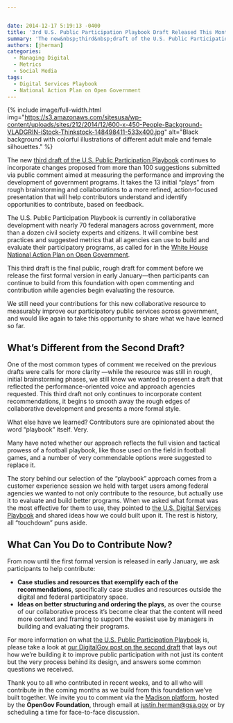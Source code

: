 ```yaml
---


date: 2014-12-17 5:19:13 -0400
title: '3rd U.S. Public Participation Playbook Draft Released This Month'
summary: 'The new&nbsp;third&nbsp;draft of the U.S. Public Participation Playbook&nbsp;continues to incorporate changes proposed from more than&nbsp;100 suggestions submitted via&nbsp;public comment aimed at measuring the performance and improving the development of government programs. It&nbsp;takes the 13 initial &amp;#8220;plays&amp;#8221; from rough brainstorming and collaborations to a more refined, action-focused presentation that will help contributors understand and identify opportunities'
authors: [jherman]
categories:
  - Managing Digital
  - Metrics
  - Social Media
tags:
  - Digital Services Playbook
  - National Action Plan on Open Government
---
```


{% include image/full-width.html img="https://s3.amazonaws.com/sitesusa/wp-content/uploads/sites/212/2014/12/600-x-450-People-Background-VLADGRIN-iStock-Thinkstock-148498411-533x400.jpg" alt="Black background with colorful illustrations of different adult male and female silhouettes." %}
 

The new <a href="https://mymadison.io/docs/us-public-participation-playbook-draft-v3" target="_blank">third draft of the U.S. Public Participation Playbook</a> continues to incorporate changes proposed from more than 100 suggestions submitted via public comment aimed at measuring the performance and improving the development of government programs. It takes the 13 initial &#8220;plays&#8221; from rough brainstorming and collaborations to a more refined, action-focused presentation that will help contributors understand and identify opportunities to contribute, based on feedback.

The U.S. Public Participation Playbook is currently in collaborative development with nearly 70 federal managers across government, more than a dozen civil society experts and citizens. It will combine best practices and suggested metrics that all agencies can use to build and evaluate their participatory programs, as called for in the <a href="http://www.whitehouse.gov/sites/default/files/docs/us_national_action_plan_6p.pdf" target="_blank">White House National Action Plan on Open Government</a>.

This third draft is the final public, rough draft for comment before we release the first formal version in early January—then participants can continue to build from this foundation with open commenting and contribution while agencies begin evaluating the resource.

We still need your contributions for this new collaborative resource to measurably improve our participatory public services across government, and would like again to take this opportunity to share what we have learned so far.

## **What&#8217;s Different from the Second Draft?**

One of the most common types of comment we received on the previous drafts were calls for more clarity —while the resource was still in rough, initial brainstorming phases, we still knew we wanted to present a draft that reflected the performance-oriented voice and approach agencies requested. This third draft not only continues to incorporate content recommendations, it begins to smooth away the rough edges of collaborative development and presents a more formal style.

What else have we learned? Contributors sure are opinionated about the word &#8220;playbook&#8221; itself. Very.

Many have noted whether our approach reflects the full vision and tactical prowess of a football playbook, like those used on the field in football games, and a number of very commendable options were suggested to replace it.

The story behind our selection of the &#8220;playbook&#8221; approach comes from a customer experience session we held with target users among federal agencies we wanted to not only contribute to the resource, but actually use it to evaluate and build better programs. When we asked what format was the most effective for them to use, they pointed to <a href="https://playbook.cio.gov/" target="_blank">the U.S. Digital Services Playbook</a> and shared ideas how we could built upon it. The rest is history, all &#8220;touchdown&#8221; puns aside.

## **What Can You Do to Contribute Now?**

From now until the first formal version is released in early January, we ask participants to help contribute:

  * **Case studies and resources that exemplify each of the recommendations**, specifically case studies and resources outside the digital and federal participatory space.
  * **Ideas on better structuring and ordering the plays**, as over the course of our collaborative process it&#8217;s become clear that the content will need more context and framing to support the easiest use by managers in building and evaluating their programs.

For more information on what [the U.S. Public Participation Playbook](http://www.whitehouse.gov/blog/2014/11/25/help-shape-public-participation) is, please take a look at <a href="https://www.WHATEVER/2014/12/08/2nd-u-s-public-participation-playbook-draft-responds-to-public-contributions/" target="_blank">our DigitalGov post on the second draft</a> that lays out how we’re building it to improve public participation with not just its content but the very process behind its design, and answers some common questions we received.

Thank you to all who contributed in recent weeks, and to all who will contribute in the coming months as we build from this foundation we&#8217;ve built together. We invite you to comment via the <a href="https://mymadison.io/docs/us-public-participation-playbook-draft-v3" target="_blank">Madison platform</a>, hosted by the **OpenGov Foundation**, through email at <a href="mailto:justin.herman@gsa.gov">justin.herman@gsa.gov</a> or by scheduling a time for face-to-face discussion.

&nbsp;
